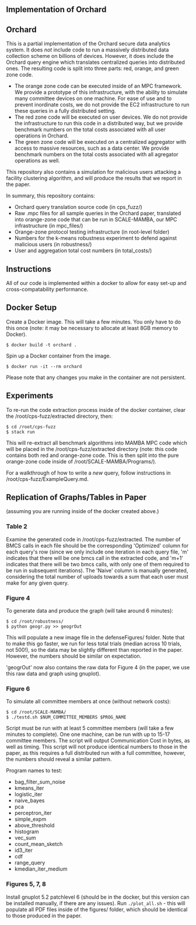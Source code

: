 Implementation of Orchard
-------------------------

## Orchard

This is a partial implementation of the Orchard secure data analytics system. It does *not* include code to run a massively distributed data collection scheme on billions of devices. However, it does include the Orchard query engine which translates centralized queries into distributed ones. The resulting code is split into three parts: red, orange, and green zone code.
- The orange zone code can be executed inside of an MPC framework. We provide a prototype of this infrastructure, with the ability to simulate many committee devices on one machine. For ease of use and to prevent inordinate costs, we do not provide the EC2 infrastructure to run these queries in a fully distributed setting.
- The red zone code will be executed on user devices. We do not provide the infrastructure to run this code in a distributed way, but we provide benchmark numbers on the total costs associated with all user operations in Orchard.
- The green zone code will be executed on a centralized aggregator with access to massive resources, such as a data center. We provide benchmark numbers on the total costs associated with all agregator operations as well.

This repository also contains a simulation for malicious users attacking a facility clustering algorithm, and will produce the results that we report in the paper.

In summary, this repository contains:
- Orchard query translation source code (in cps_fuzz/)
- Raw .mpc files for all sample queries in the Orchard paper, translated into orange-zone code that can be run in SCALE-MAMBA, our MPC infrastructure (in mpc_files/)
- Orange-zone protocol testing infrastructure (in root-level folder)
- Numbers for the k-means robustness experiment to defend against malicious users (in robustness/)
- User and aggregation total cost numbers (in total_costs/)

## Instructions

All of our code is implemented within a docker to allow for easy set-up and cross-compatability performance.

## Docker Setup
Create a Docker image. This will take a few minutes. You only have to do this
once (note: it may be necessary to allocate at least 8GB memory to Docker).
```
$ docker build -t orchard .
```
Spin up a Docker container from the image. 
```
$ docker run -it --rm orchard
```
Please note that any changes you make in the container are not persistent.

## Experiments

To re-run the code extraction process inside of the docker container, clear the /root/cps-fuzz/extracted directory, then:
```
$ cd /root/cps-fuzz
$ stack run
```

This will re-extract all benchmark algorithms into MAMBA MPC code which will be placed in the  /root/cps-fuzz/extracted directory (note: this code contains both red and orange-zone code. This is then split into the pure orange-zone code inside of /root/SCALE-MAMBA/Programs/).

For a walkthrough of how to write a *new* query, follow instructions in /root/cps-fuzz/ExampleQuery.md.

## Replication of Graphs/Tables in Paper

(assuming you are running inside of the docker created above.)

### Table 2
Examine the generated code in /root/cps-fuzz/extracted. The number of BMCS calls in each file should be the corresponding 'Optimized' column for each query's row (since we only include one iteration in each query file, 'm' indicates that there will be one bmcs call in the extracted code, and 'm+1' indicates that there will be two bmcs calls, with only one of them required to be run in subsequent iterations). The 'Naive' column is manually generated, considering the total number of uploads towards a sum that each user must make for any given query.

### Figure 4
To generate data and produce the graph (will take around 6 minutes):
```
$ cd /root/robustness/
$ python geogr.py >> geogrOut
``` 

This will populate a new image file in the defenseFigures/ folder. Note that to make this go faster, we run for less total trials (median across 10 trials, not 500!), so the data may be slightly different than reported in the paper. However, the numbers should be similar on expectation.

'geogrOut' now also contains the raw data for Figure 4 (in the paper, we use this raw data and graph using gnuplot). 

### Figure 6
To simulate all committee members at once (without network costs):
```
$ cd /root/SCALE-MAMBA/
$ ./testd.sh $NUM_COMMITTEE_MEMBERS $PROG_NAME
```

Script must be run with at least 5 committee members (will take a few minutes to complete). One one machine, can be run with up to 15-17 committee members. The script will output Communication Cost in bytes, as well as timing. This script will not produce identical numbers to those in the paper, as this requires a full distributed run with a full committee, however, the numbers should reveal a similar pattern.

Program names to test:
- bag_filter_sum_noise
- kmeans_iter
- logistic_iter
- naive_bayes
- pca
- perceptron_iter
- simple_expm
- above_threshold
- histogram
- vec_sum
- count_mean_sketch
- id3_iter
- cdf
- range_query
- kmedian_iter_medium

### Figures 5, 7, 8

Install gnuplot 5.2 patchlevel 6 (should be in the docker, but this version can be installed manually, if there are any issues).
Run ```./plot_all.sh``` - this will populate all PDF files inside of the figures/ folder, which should be identical to those produced in the paper.

